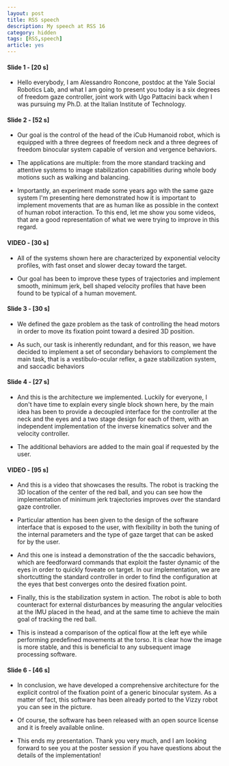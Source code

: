```yaml
---
layout: post
title: RSS speech
description: My speech at RSS 16
category: hidden
tags: [RSS,speech]
article: yes
---
```


#### Slide 1 - [20 s]

 * Hello everybody, I am Alessandro Roncone, postdoc at the Yale Social Robotics Lab, and what I am going to present you today is a six degrees of freedom gaze controller, joint work with Ugo Pattacini back when I was pursuing my Ph.D. at the Italian Institute of Technology.

#### Slide 2 - [52 s]

 * Our goal is the control of the head of the iCub Humanoid robot, which is equipped with a three degrees of freedom neck and a three degrees of freedom binocular system capable of version and vergence behaviors. 

 * The applications are multiple: from the more standard tracking and attentive systems to image stabilization capabilities during whole body motions such as walking and balancing.
 
 * Importantly, an experiment made some years ago with the same gaze system I'm presenting here demonstrated how it is important to implement movements that are as human like as possible in the context of human robot interaction. To this end, let me show you some videos, that are a good representation of what we were trying to improve in this regard.

#### VIDEO   - [30 s]

 * All of the systems shown here are characterized by exponential velocity profiles, with fast onset and slower decay toward the target.

 * Our goal has been to improve these types of trajectories and implement smooth, minimum jerk, bell shaped velocity profiles that have been found to be typical of a human movement.

#### Slide 3 - [30 s]

 * We defined the gaze problem as the task of controlling the head motors in order to move its fixation point toward a desired 3D position. 

 * As such, our task is inherently redundant, and for this reason, we have decided to implement a set of secondary behaviors to complement the main task, that is a vestibulo-ocular reflex, a gaze stabilization system, and saccadic behaviors

#### Slide 4 - [27 s]

 * And this is the architecture we implemented. Luckily for everyone, I don't have time to explain every single block shown here, by the main idea has been to provide a decoupled interface for the controller at the neck and the eyes and a two stage design for each of them, with an independent implementation of the inverse kinematics solver and the velocity controller.

 * The additional behaviors are added to the main goal if requested by the user.

#### VIDEO   - [95 s]

 * And this is a video that showcases the results. The robot is tracking the 3D location of the center of the red ball, and you can see how the implementation of minimum jerk trajectories improves over the standard gaze controller.

 * Particular attention has been given to the design of the software interface that is exposed to the user, with flexibility in both the tuning of the internal parameters and the type of gaze target that can be asked for by the user.

 * And this one is instead a demonstration of the the saccadic behaviors, which are feedforward commands that exploit the faster dynamic of the eyes in order to quickly foveate on target. In our implementation, we are shortcutting the standard controller in order to find the configuration at the eyes that best converges onto the desired fixation point.

 * Finally, this is the stabilization system in action. The robot is able to both counteract for external disturbances by measuring the angular velocities at the IMU placed in the head, and at the same time to achieve the main goal of tracking the red ball.

 * This is instead a comparison of the optical flow at the left eye while performing predefined movements at the torso. It is clear how the image is more stable, and this is beneficial to any subsequent image processing software. 

#### Slide 6 - [46 s]

 * In conclusion, we have developed a comprehensive architecture for the explicit control of the fixation point of a generic binocular system. As a matter of fact, this software has been already ported to the Vizzy robot you can see in the picture.
 
 * Of course, the software has been released with an open source license and it is freely available online.

 * This ends my presentation. Thank you very much, and I am looking forward to see you at the poster session if you have questions about the details of the implementation!

